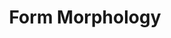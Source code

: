 ---
types: "word"

title: "Form Morphology"

categories: ['']

tags: ['Form', 'Morphology']

arabic: ['مبنى الاسم وصفاته']

publishers: ['خوارزميات الذكاء الاصطناعي في تحليل النص العربي']

types: "word"

slug: ""
---